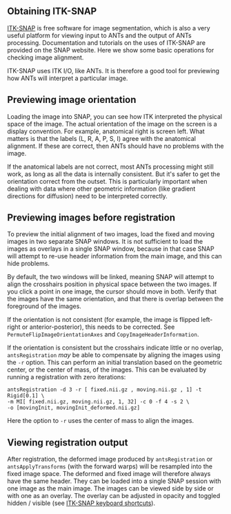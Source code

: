 ## Obtaining ITK-SNAP 

[ITK-SNAP](http://itksnap.org) is free software for image segmentation, which is also a very useful platform for viewing input to ANTs and the output of ANTs processing. Documentation and tutorials on the uses of ITK-SNAP are provided on the SNAP website. Here we show some basic operations for checking image alignment.

ITK-SNAP uses ITK I/O, like ANTs. It is therefore a good tool for previewing how ANTs will interpret a particular image. 


## Previewing image orientation 

Loading the image into SNAP, you can see how ITK interpreted the physical space of the image. The actual orientation of the image on the screen is a display convention. For example, anatomical right is screen left. What matters is that the labels (L, R, A, P, S, I) agree with the anatomical alignment. If these are correct, then ANTs should have no problems with the image.

If the anatomical labels are not correct, most ANTs processing might still work, as long as all the data is internally consistent. But it's safer to get the orientation correct from the outset. This is particularly important when dealing with data where other geometric information (like gradient directions for diffusion) need to be interpreted correctly.


## Previewing images before registration

To preview the initial alignment of two images, load the fixed and moving images in two separate SNAP windows. It is not sufficient to load the images as overlays in a single SNAP window, because in that case SNAP will attempt to re-use header information from the main image, and this can hide problems.

By default, the two windows will be linked, meaning SNAP will attempt to align the crosshairs position in physical space between the two images. If you click a point in one image, the cursor should move in both. Verify that the images have the same orientation, and that there is overlap between the foreground of the images.

If the orientation is not consistent (for example, the image is flipped left-right or anterior-posterior), this needs to be corrected. See `PermuteFlipImageOrientationAxes` and `CopyImageHeaderInformation`. 

If the orientation is consistent but the crosshairs indicate little or no overlap, `antsRegistration` _may_ be able to compensate by aligning the images using the `-r` option. This can perform an initial translation based on the geometric center, or the center of mass, of the images. This can be evaluated by running a registration with zero iterations:

```
antsRegistration -d 3 -r [ fixed.nii.gz , moving.nii.gz , 1] -t Rigid[0.1] \
-m MI[ fixed.nii.gz, moving.nii.gz, 1, 32] -c 0 -f 4 -s 2 \
-o [movingInit, movingInit_deformed.nii.gz] 
```

Here the option to `-r` uses the center of mass to align the images.


## Viewing registration output

After registration, the deformed image produced by `antsRegistration` or `antsApplyTransforms` (with the forward warps) will be resampled into the fixed image space. The deformed and fixed image will therefore always have the same header. They can be loaded into a single SNAP session with one image as the main image. The images can be viewed side by side or with one as an overlay. The overlay can be adjusted in opacity and toggled hidden / visible (see [ITK-SNAP keyboard shortcuts](http://www.itksnap.org/pmwiki/uploads/Documentation/snap_shortcuts_v3.pdf)).
